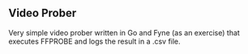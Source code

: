 ## Video Prober  

Very simple video prober written in Go and Fyne (as an exercise) that executes FFPROBE and logs the result in a .csv file.  
